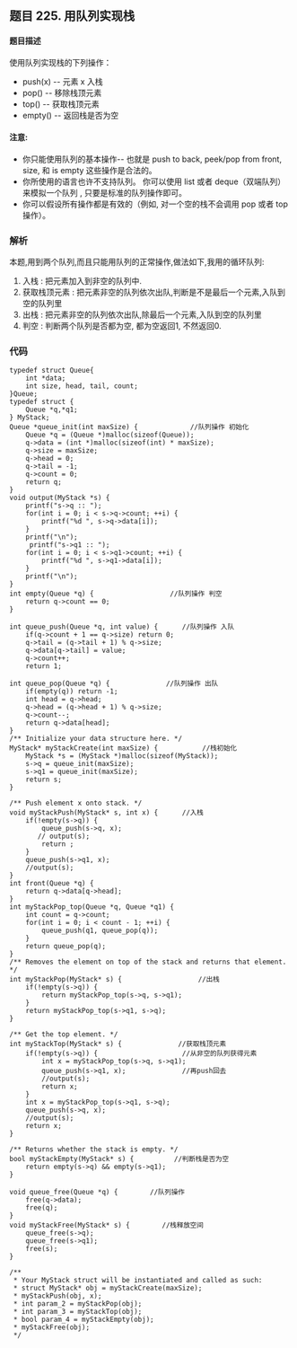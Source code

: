 ## **题目      225. 用队列实现栈**

#### 题目描述
使用队列实现栈的下列操作：
  - push(x) -- 元素 x 入栈
  - pop() -- 移除栈顶元素
  - top() -- 获取栈顶元素
  - empty() -- 返回栈是否为空
#### 注意:
  - 你只能使用队列的基本操作-- 也就是 push to back, peek/pop from front, size, 和 is empty 这些操作是合法的。
  - 你所使用的语言也许不支持队列。 你可以使用 list 或者 deque（双端队列）来模拟一个队列 , 只要是标准的队列操作即可。
  - 你可以假设所有操作都是有效的（例如, 对一个空的栈不会调用 pop 或者 top 操作）。



### 解析
本题,用到两个队列,而且只能用队列的正常操作,做法如下,我用的循环队列:
1. 入栈 :  把元素加入到非空的队列中.
2. 获取栈顶元素 : 把元素非空的队列依次出队,判断是不是最后一个元素,入队到空的队列里
3. 出栈 : 把元素非空的队列依次出队,除最后一个元素,入队到空的队列里
4. 判空 : 判断两个队列是否都为空, 都为空返回1, 不然返回0.


### 代码 
```
typedef struct Queue{
    int *data;
    int size, head, tail, count;
}Queue;
typedef struct {
    Queue *q,*q1;
} MyStack;
Queue *queue_init(int maxSize) {             //队列操作 初始化
    Queue *q = (Queue *)malloc(sizeof(Queue));
    q->data = (int *)malloc(sizeof(int) * maxSize);
    q->size = maxSize;
    q->head = 0;
    q->tail = -1;
    q->count = 0;
    return q;
}
void output(MyStack *s) {
    printf("s->q :: ");
    for(int i = 0; i < s->q->count; ++i) {
        printf("%d ", s->q->data[i]);
    }
    printf("\n");
     printf("s->q1 :: ");
    for(int i = 0; i < s->q1->count; ++i) {
        printf("%d ", s->q1->data[i]);
    }
    printf("\n");
}
int empty(Queue *q) {                   //队列操作 判空
    return q->count == 0;
}

int queue_push(Queue *q, int value) {      //队列操作 入队
    if(q->count + 1 == q->size) return 0;
    q->tail = (q->tail + 1) % q->size;
    q->data[q->tail] = value;
    q->count++;
    return 1;

int queue_pop(Queue *q) {              //队列操作 出队
    if(empty(q)) return -1;
    int head = q->head;
    q->head = (q->head + 1) % q->size;
    q->count--;
    return q->data[head];
}
/** Initialize your data structure here. */
MyStack* myStackCreate(int maxSize) {           //栈初始化
    MyStack *s = (MyStack *)malloc(sizeof(MyStack));
    s->q = queue_init(maxSize);
    s->q1 = queue_init(maxSize);
    return s;
}

/** Push element x onto stack. */
void myStackPush(MyStack* s, int x) {      //入栈
    if(!empty(s->q)) {
        queue_push(s->q, x);
       // output(s);
        return ;
    }
    queue_push(s->q1, x);
    //output(s);
}
int front(Queue *q) {
    return q->data[q->head];
}
int myStackPop_top(Queue *q, Queue *q1) {
    int count = q->count;
    for(int i = 0; i < count - 1; ++i) {
        queue_push(q1, queue_pop(q));
    }
    return queue_pop(q);
}
/** Removes the element on top of the stack and returns that element. */
int myStackPop(MyStack* s) {                   //出栈
    if(!empty(s->q)) {
        return myStackPop_top(s->q, s->q1);
    }
    return myStackPop_top(s->q1, s->q);
}

/** Get the top element. */
int myStackTop(MyStack* s) {              //获取栈顶元素
    if(!empty(s->q)) {                     //从非空的队列获得元素
        int x = myStackPop_top(s->q, s->q1);   
        queue_push(s->q1, x);              //再push回去
        //output(s);
        return x;
    }
    int x = myStackPop_top(s->q1, s->q);
    queue_push(s->q, x);
    //output(s);
    return x;
}

/** Returns whether the stack is empty. */
bool myStackEmpty(MyStack* s) {          //判断栈是否为空
    return empty(s->q) && empty(s->q1);
}

void queue_free(Queue *q) {        //队列操作
    free(q->data);
    free(q);
}
void myStackFree(MyStack* s) {        //栈释放空间
    queue_free(s->q);
    queue_free(s->q1);
    free(s);
}

/**
 * Your MyStack struct will be instantiated and called as such:
 * struct MyStack* obj = myStackCreate(maxSize);
 * myStackPush(obj, x);
 * int param_2 = myStackPop(obj);
 * int param_3 = myStackTop(obj);
 * bool param_4 = myStackEmpty(obj);
 * myStackFree(obj);
 */
```


